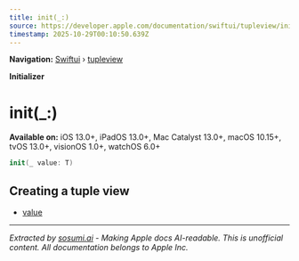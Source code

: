 ```yaml
---
title: init(_:)
source: https://developer.apple.com/documentation/swiftui/tupleview/init(_:)
timestamp: 2025-10-29T00:10:50.639Z
---
```


**Navigation:** [Swiftui](/documentation/swiftui) › [tupleview](/documentation/swiftui/tupleview)

**Initializer**

# init(_:)

**Available on:** iOS 13.0+, iPadOS 13.0+, Mac Catalyst 13.0+, macOS 10.15+, tvOS 13.0+, visionOS 1.0+, watchOS 6.0+

```swift
init(_ value: T)
```

## Creating a tuple view

- [value](/documentation/swiftui/tupleview/value)

---

*Extracted by [sosumi.ai](https://sosumi.ai) - Making Apple docs AI-readable.*
*This is unofficial content. All documentation belongs to Apple Inc.*

